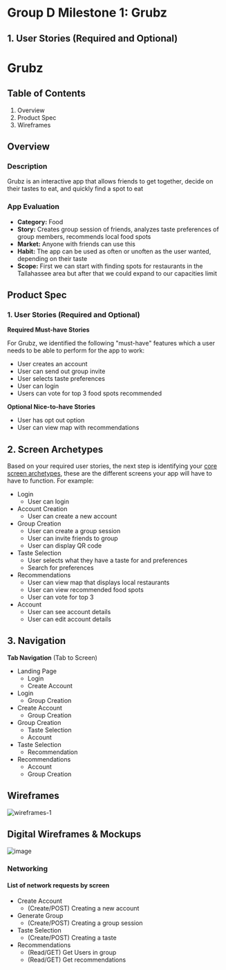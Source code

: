 #
# **Group D Milestone 1: Grubz**

## **1. User Stories (Required and Optional)**

# Grubz

## Table of Contents

1. Overview 
2. Product Spec
3. Wireframes

## Overview

### Description

Grubz is an interactive app that allows friends to get together, decide on their tastes to eat, and quickly find a spot to eat

### App Evaluation
- **Category:** Food
- **Story:** Creates group session of friends, analyzes taste preferences of group members, recommends local food spots
- **Market:** Anyone with friends can use this
- **Habit:** The app can be used as often or unoften as the user wanted, depending on their taste
- **Scope:** First we can start with finding spots for restaurants in the Tallahassee area but after that we could expand to our capacities limit

## Product Spec
### 1. User Stories (Required and Optional)
**Required Must-have Stories**

For Grubz, we identified the following "must-have" features which a user needs to be able to perform for the app to work:

- User creates an account
- User can send out group invite
- User selects taste preferences
- User can login
- Users can vote for top 3 food spots recommended

**Optional Nice-to-have Stories**

- User has opt out option
- User can view map with recommendations

## **2. Screen Archetypes**

Based on your required user stories, the next step is identifying your [core screen archetypes](https://guides.codepath.com/android/Mobile-Screen-Archetypes), these are the different screens your app will have to have to function. For example:

- Login
  - User can login
- Account Creation
  - User can create a new account
- Group Creation
  - User can create a group session
  - User can invite friends to group
  - User can display QR code
- Taste Selection
  - User selects what they have a taste for and preferences
  - Search for preferences
- Recommendations
  - User can view map that displays local restaurants
  - User can view recommended food spots
  - User can vote for top 3
- Account
  - User can see account details
  - User can edit account details

## **3. Navigation**

**Tab Navigation** (Tab to Screen)

- Landing Page
  - Login
  - Create Account
- Login
  - Group Creation
- Create Account
  - Group Creation
- Group Creation
  - Taste Selection
  - Account
- Taste Selection
  - Recommendation
- Recommendations
  - Account
  - Group Creation

## **Wireframes**
![wireframes-1](https://user-images.githubusercontent.com/91871697/193975039-84436257-51c3-4ec9-942f-b2a227eac83d.png)


## **Digital Wireframes & Mockups**
![image](https://user-images.githubusercontent.com/91871697/193973814-964fa898-47f9-4add-b178-f5f8f5d57f55.png)


### Networking

#### List of network requests by screen

- Create Account
  - (Create/POST) Creating a new account
- Generate Group
  - (Create/POST) Creating a group session
- Taste Selection
  - (Create/POST) Creating a taste
- Recommendations
  - (Read/GET) Get Users in group
  - (Read/GET) Get recommendations

